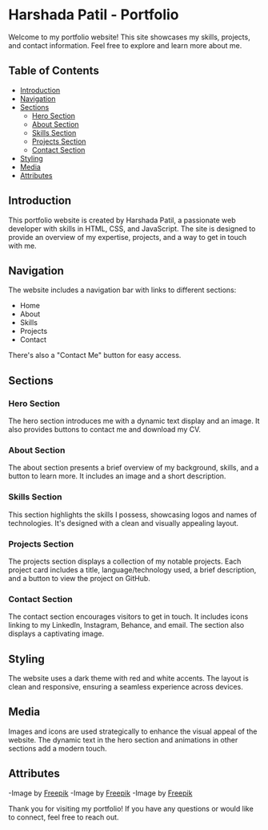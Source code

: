 # Harshada Patil - Portfolio

Welcome to my portfolio website! This site showcases my skills, projects, and contact information. Feel free to explore and learn more about me.

## Table of Contents

- [Introduction](#introduction)
- [Navigation](#navigation)
- [Sections](#sections)
  - [Hero Section](#hero-section)
  - [About Section](#about-section)
  - [Skills Section](#skills-section)
  - [Projects Section](#projects-section)
  - [Contact Section](#contact-section)
- [Styling](#styling)
- [Media](#media)
- [Attributes](#Attributes)

## Introduction

This portfolio website is created by Harshada Patil, a passionate web developer with skills in HTML, CSS, and JavaScript. The site is designed to provide an overview of my expertise, projects, and a way to get in touch with me.

## Navigation

The website includes a navigation bar with links to different sections:

- Home
- About
- Skills
- Projects
- Contact

There's also a "Contact Me" button for easy access.

## Sections

### Hero Section

The hero section introduces me with a dynamic text display and an image. It also provides buttons to contact me and download my CV.

### About Section

The about section presents a brief overview of my background, skills, and a button to learn more. It includes an image and a short description.

### Skills Section

This section highlights the skills I possess, showcasing logos and names of technologies. It's designed with a clean and visually appealing layout.

### Projects Section

The projects section displays a collection of my notable projects. Each project card includes a title, language/technology used, a brief description, and a button to view the project on GitHub.

### Contact Section

The contact section encourages visitors to get in touch. It includes icons linking to my LinkedIn, Instagram, Behance, and email. The section also displays a captivating image.

## Styling

The website uses a dark theme with red and white accents. The layout is clean and responsive, ensuring a seamless experience across devices.

## Media

Images and icons are used strategically to enhance the visual appeal of the website. The dynamic text in the hero section and animations in other sections add a modern touch.

## Attributes
-Image by <a href="https://www.freepik.com/free-psd/3d-female-character-acting-cool_13678523.htm">Freepik</a>
-Image by <a href="https://www.freepik.com/free-psd/3d-female-character-working-laptop-while-sitting-chair_13678511.htm">Freepik</a>
-Image by <a href="https://www.freepik.com/free-psd/3d-female-character-waving_13678521.htm">Freepik</a>



Thank you for visiting my portfolio! If you have any questions or would like to connect, feel free to reach out.

